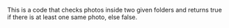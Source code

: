 This is a code that checks photos inside two given folders and returns true if there is at least one same photo, else false.
